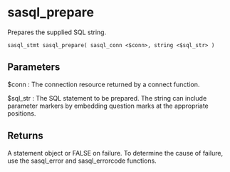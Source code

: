 <!-- loio3bdfc3706c5f1014b085c7120199606a -->

# sasql\_prepare

Prepares the supplied SQL string.



```
sasql_stmt sasql_prepare( sasql_conn <$conn>, string <$sql_str> )
```



## Parameters

 $conn
 :   The connection resource returned by a connect function.

  $sql\_str
 :   The SQL statement to be prepared. The string can include parameter markers by embedding question marks at the appropriate positions.

 

## Returns

A statement object or FALSE on failure. To determine the cause of failure, use the sasql\_error and sasql\_errorcode functions.

